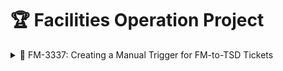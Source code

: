 # 🏆 Facilities Operation Project  

<details>
<summary>📁 FM-3337: Creating a Manual Trigger for FM-to-TSD Tickets</summary>
## 🔹 FM-3337: Creating a Manual Trigger for FM-to-TSD Tickets  

### 🎯 **Request Details**
- **Requester:** Lori Reorowicz  
- **Date Created:** December 9, 2024  
- **Date Resolved:** December 10, 2024  
- **Project:** Technology Operations Board  
- **Priority:** Medium  
- **Assignee:** Solounge Bowen  

### 🛠 **Objective**
- Create a **manual trigger** that allows Facilities & Manangement team members to create **linked TSD tickets**.
- Ensure the **TSD ticket is automatically assigned**.
- Include **description & location fields**.
- **Prompt for optional additional description** when triggered.

---

### ❌ **Issue Identified During Testing**
**Initial test failed** due to the following missing required fields:
| **Required Field** | **Field ID** |
|--------------------|-------------|
| Location | `customfield_10238` |
| PHI Acknowledgement | `customfield_10789` |
| System | `customfield_10239` |
| TSD Provider | `customfield_10658` |
| Description | `description` |
| TSD Request Type | `customfield_10241` |
| Current Computer | `customfield_10243` |
| SD Urgency | `customfield_10222` |
| TSD Approval | `customfield_10454` |

---

### ✅ **Solution Implemented**
1️⃣ **Confirmed the correct request type:**  
- After consulting **Lori Reorowicz**, it was determined that the **"Task" request type** should be used.

2️⃣ **Updated the Automation Rule:**  
- Changed the **TSD Request Type to "Task"** to bypass the missing field errors.

3️⃣ **Re-tested the Automation:**  
- Successfully created a **linked TSD ticket** with all necessary fields populated.

---

### 📊 **Outcome**
✅ Successfully implemented a **manual trigger** for FM ticket types.  
✅ FM-to-TSD tickets **now auto-assign to Solounge Bowen**.  
✅ Automation now **copies Summary, Description, and Location** fields from the FM ticket.  
✅ Issue **resolved in under 24 hours**.  

---

### 📂 **Related Documentation**
📂 **[View full Jira ticket details](jira-ticket-summary.md)**  
📂 **[Automation rule screenshots]**  
 ![FM-to-TSD Automation](https://github.com/user-attachments/assets/c8b05b34-1354-4c66-98c6-582fa2447a92) 
 ![Request Types Screenshot](https://github.com/user-attachments/assets/f894e371-5cd3-4711-a77f-14f0fce590f6)  

---

### **📌 Next Steps**
- Monitor automation **for failures or edge cases**.  
- Expand the rule to include **more field mappings** if needed.  
- Continue tracking **SLA improvements** on ticket resolution times.

  </details>
